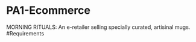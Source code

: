 # PA1-Ecommerce
MORNING RITUALS: An e-retailer selling specially curated, artisinal mugs.
#Requirements

